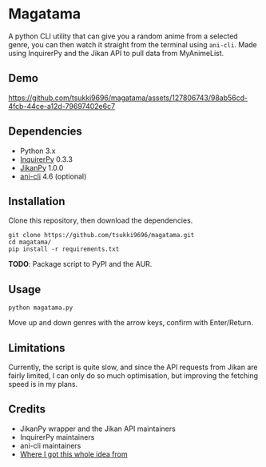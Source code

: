 # Magatama
A python CLI utility that can give you a random anime from a selected genre, you can then watch it straight from the terminal using `ani-cli`. Made using InquirerPy and the Jikan API to pull data from MyAnimeList.

## Demo
https://github.com/tsukki9696/magatama/assets/127806743/98ab56cd-4fcb-44ce-a12d-79697402e6c7

## Dependencies
- Python 3.x 
- [InquirerPy](https://github.com/kazhala/InquirerPy) 0.3.3
- [JikanPy](https://github.com/abhinavk99/jikanpy) 1.0.0
- [ani-cli](https://github.com/pystardust/ani-cli) 4.6 (optional)

## Installation
Clone this repository, then download the dependencies.
```
git clone https://github.com/tsukki9696/magatama.git
cd magatama/
pip install -r requirements.txt
```

**TODO**: Package script to PyPI and the AUR.

## Usage
```
python magatama.py
```

Move up and down genres with the arrow keys, confirm with Enter/Return.

## Limitations
Currently, the script is quite slow, and since the API requests from Jikan are fairly limited, I can only do so much optimisation, but improving the fetching speed is in my plans.

## Credits
- JikanPy wrapper and the Jikan API maintainers
- InquirerPy maintainers
- ani-cli maintainers
- [Where I got this whole idea from](https://www.youtube.com/watch?v=_xf1TMs0ysk&t=194s&pp=ygUdcHl0aG9uIHByb2plY3RzIGZvciBiZWdpbm5lcnM%3D)
